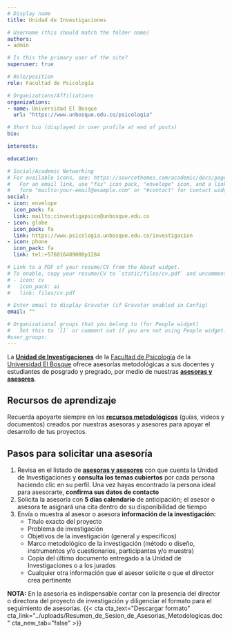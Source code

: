 ```yaml
---
# Display name
title: Unidad de Investigaciones

# Username (this should match the folder name)
authors:
- admin

# Is this the primary user of the site?
superuser: true

# Role/position
role: Facultad de Psicología

# Organizations/Affiliations
organizations:
- name: Universidad El Bosque
  url: "https://www.unbosque.edu.co/psicologia"

# Short bio (displayed in user profile at end of posts)
bio: 

interests:

education:

# Social/Academic Networking
# For available icons, see: https://sourcethemes.com/academic/docs/page-builder/#icons
#   For an email link, use "fas" icon pack, "envelope" icon, and a link in the
#   form "mailto:your-email@example.com" or "#contact" for contact widget.
social:
- icon: envelope
  icon_pack: fa
  link: mailto:cinvestigapsico@unbosque.edu.co
- icon: globe
  icon_pack: fa
  link: https://www.psicologia.unbosque.edu.co/investigacion
- icon: phone
  icon_pack: fa
  link: tel:+576016489000p1284

# Link to a PDF of your resume/CV from the About widget.
# To enable, copy your resume/CV to `static/files/cv.pdf` and uncomment the lines below.
# - icon: cv
#   icon_pack: ai
#   link: files/cv.pdf

# Enter email to display Gravatar (if Gravatar enabled in Config)
email: ""

# Organizational groups that you belong to (for People widget)
#   Set this to `[]` or comment out if you are not using People widget.
#user_groups:
---
```

La [**Unidad de Investigaciones**](https://bosquedigital.unbosque.edu.co/d2l/home/12785) de la [Facultad de Psicología](https://www.unbosque.edu.co/psicologia/) de la [Universidad El Bosque](https://www.unbosque.edu.co) ofrece asesorías metodológicas a sus docentes y estudiantes de posgrado y pregrado, por medio de nuestras [**asesoras y asesores**](#people).

## Recursos de aprendizaje

Recuerda apoyarte siempre en los [**recursos metodológicos**](#recursos) (guías, videos y documentos) creados por nuestras asesoras y asesores para apoyar el desarrollo de tus proyectos.

## Pasos para solicitar una asesoría

1. Revisa en el listado de [**asesoras y asesores**](/asesores) con que cuenta la Unidad de Investigaciones y **consulta los temas cubiertos** por cada persona haciendo clic en su perfil. Una vez hayas encontrado la persona ideal para asesorarte, **confirma sus datos de contacto** 
2. Solicita la asesoría con **5 días calendario** de anticipación; el asesor o asesora te asignará una cita dentro de su disponibilidad de tiempo
3. Envía o muestra al asesor o asesora **información de la investigación:**
    * Titulo exacto del proyecto
    * Problema de investigación
    * Objetivos de la investigación (general y específicos)
    * Marco metodológico de la investigación (método o diseño, instrumentos y/o cuestionarios, participantes y/o muestra)
    * Copia del último documento entregado a la Unidad de Investigaciones o a los jurados
    * Cualquier otra información que el asesor solicite o que el director crea pertinente

**NOTA:** En la asesoría es indispensable contar con la presencia del director o directora del proyecto de investigación y diligenciar el formato para el seguimiento de asesorías. {{< cta cta_text="Descargar formato" cta_link="../uploads/Resumen_de_Sesion_de_Asesorias_Metodologicas.doc" cta_new_tab="false" >}}
